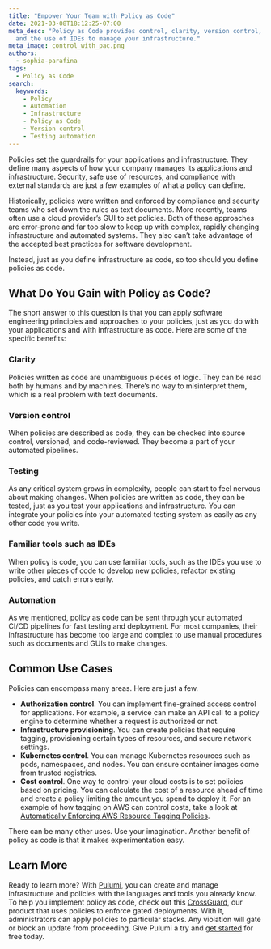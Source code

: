 ```yaml
---
title: "Empower Your Team with Policy as Code"
date: 2021-03-08T18:12:25-07:00
meta_desc: "Policy as Code provides control, clarity, version control, automation,
  and the use of IDEs to manage your infrastructure."
meta_image: control_with_pac.png
authors:
  - sophia-parafina
tags:
  - Policy as Code
search:
  keywords:
    - Policy
    - Automation
    - Infrastructure
    - Policy as Code
    - Version control
    - Testing automation
---
```


Policies set the guardrails for your applications and infrastructure. They define many aspects of how your company manages its applications and infrastructure. Security, safe use of resources, and compliance with external standards are just a few examples of what a policy can define.

<!--more-->

Historically, policies were written and enforced by compliance and security teams who set down the rules as  text documents. More recently, teams often use a cloud provider’s GUI to set policies. Both of these approaches are error-prone and far too slow to keep up with complex, rapidly changing infrastructure and automated systems. They also can’t take advantage of the accepted best practices for software development.

Instead, just as you define infrastructure as code, so too should you define policies as code.

## What Do You Gain with Policy as Code?

The short answer to this question is that you can apply software engineering principles and approaches to your policies, just as you do with your applications and with infrastructure as code. Here are some of the specific benefits:

### Clarity

Policies written as code are unambiguous pieces of logic. They can be read both by humans and by machines. There’s no way to misinterpret them, which is a real problem with text documents.

### Version control

When policies are described as code, they can be checked into source control, versioned, and code-reviewed. They become a part of your automated pipelines.

### Testing

As any critical system grows in complexity, people can start to feel nervous about making changes. When policies are written as code, they can be tested, just as you test your applications and infrastructure. You can integrate your policies into your automated testing system as easily as any other code you write.

### Familiar tools such as IDEs

When policy is code, you can use familiar tools, such as the IDEs you use to write other pieces of code to develop new policies, refactor existing policies, and catch errors early.

### Automation

As we mentioned, policy as code can be sent through your automated CI/CD pipelines for fast testing and deployment. For most companies, their infrastructure has become too large and complex to use manual procedures such as documents and GUIs to make changes.

## Common Use Cases

Policies can encompass many areas. Here are just a few.

- **Authorization control**. You can implement fine-grained access control for applications. For example, a service can make an API call to a policy engine to determine whether a request is authorized or not.
- **Infrastructure provisioning**. You can create policies that require tagging, provisioning certain types of resources, and secure network settings.
- **Kubernetes control**. You can manage Kubernetes resources such as pods, namespaces, and nodes. You can ensure container images come from trusted registries.
- **Cost control**. One way to control your cloud costs is to set policies based on pricing. You can calculate the cost of a resource ahead of time and create a policy limiting the amount you spend to deploy it. For an example of how tagging on AWS can control costs, take a look at [Automatically Enforcing AWS Resource Tagging Policies](/blog/automatically-enforcing-aws-resource-tagging-policies/).

There can be many other uses. Use your imagination. Another benefit of policy as code is that it makes experimentation easy.

## Learn More

Ready to learn more? With [Pulumi](https://www.pulumi.com), you can create and manage infrastructure and policies with the languages and tools you already know. To help you implement policy as code, check out this [CrossGuard](/crossguard/), our product that uses policies to enforce gated deployments. With it, administrators can apply policies to particular stacks. Any violation will gate or block an update from proceeding. Give Pulumi a try and [get started](/docs/get-started/) for free today.

